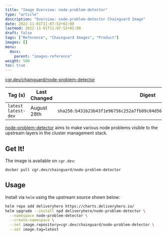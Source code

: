 ```yaml
---
title: "Image Overview: node-problem-detector"
type: "article"
description: "Overview: node-problem-detector Chainguard Image"
date: 2022-11-01T11:07:52+02:00
lastmod: 2022-11-01T11:07:52+02:00
draft: false
tags: ["Reference", "Chainguard Images", "Product"]
images: []
menu:
  docs:
    parent: "images-reference"
weight: 500
toc: true
---
```


[cgr.dev/chainguard/node-problem-detector](https://github.com/chainguard-images/images/tree/main/images/node-problem-detector)

| Tag (s)                | Last Changed | Digest                                                                    |
|------------------------|--------------|---------------------------------------------------------------------------|
|  `latest` `latest-dev` | August 28th  | `sha256:b431b23b43f1e96756c252a7fb09c84d56716bdd1e611aef9382205ff1273552` |



[node-problem-detector](https://github.com/kubernetes/node-problem-detector) aims to make various node problems visible to the upstream layers in the cluster management stack.

## Get It!

The image is available on `cgr.dev`:

```
docker pull cgr.dev/chainguard/node-problem-detector
```

## Usage

Install via `helm` using the upstream source shown below:

```bash
helm repo add deliveryhero https://charts.deliveryhero.io/
helm upgrade --install npd deliveryhero/node-problem-detector \
  --namespace node-problem-detector \
  --create-namespace \
  --set image.repository=cgr.dev/chainguard/node-problem-detector \
  --set image.tag=latest
```

